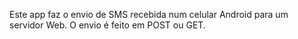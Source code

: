 Este app faz o envio de SMS recebida num celular Android para um servidor Web.
O envio é feito em POST ou GET.
